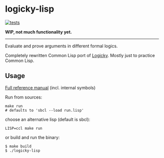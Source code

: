 # logicky-lisp
[![tests](https://github.com/leinfink/logicky-lisp/actions/workflows/lisp-run-tests.yml/badge.svg?branch=main)](https://github.com/leinfink/logicky-lisp/actions/workflows/lisp-run-tests.yml)

**WIP, not much functionality yet.**

-----

Evaluate and prove arguments in different formal logics.

Completely rewritten Common Lisp port of [Logicky](https://github.com/leinfink/logicky).  Mostly just to practice Common Lisp.



## Usage

[Full reference manual](https://leinfink.github.io/logicky-lisp/) (incl. internal symbols)

Run from sources:

    make run
    # defaults to 'sbcl --load run.lisp'

choose an alternative lisp (default is sbcl):

    LISP=ccl make run

or build and run the binary:

```
$ make build
$ ./logicky-lisp
```
